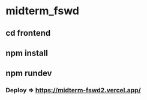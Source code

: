 # midterm_fswd
## cd frontend
## npm install
## npm rundev
### Deploy => https://midterm-fswd2.vercel.app/
